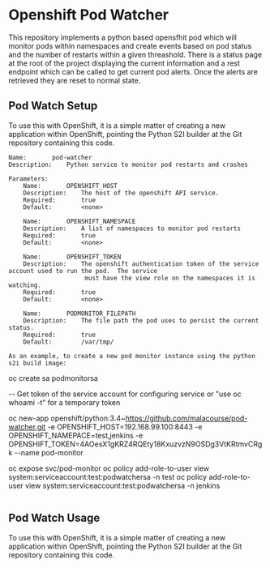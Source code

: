 # Openshift Pod Watcher

This repository implements a python based opensfhit pod which will monitor pods within namespaces and create events based on pod status and the number of restarts within a given threashold.   There is a status page at the root of the project displaying the current information and a rest endpoint which can be called to get current pod alerts.  Once the alerts are retrieved they are reset to normal state.

## Pod Watch Setup

To use this with OpenShift, it is a simple matter of creating a new application within OpenShift, pointing the Python S2I builder at the Git repository containing this code.

```
Name:		pod-watcher
Description:	Python service to monitor pod restarts and crashes

Parameters:
    Name:		OPENSHIFT_HOST
    Description:	The host of the openshift API service.
    Required:		true
    Default:        <none>

    Name:		OPENSHIFT_NAMESPACE
    Description:	A list of namespaces to monitor pod restarts
    Required:		true
    Default:		<none>
    
    Name:		OPENSHIFT_TOKEN
    Description:	The openshift authentication token of the service account used to run the pod.  The service 
                     must have the view role on the namespaces it is watching.
    Required:		true
    Default:		<none>

    Name:		PODMONITOR_FILEPATH
    Description:	The file path the pod uses to persist the current status.
    Required:		true
    Default:		/var/tmp/

As an example, to create a new pod monitor instance using the python s2i build image:

```
oc create sa podmonitorsa    

-- Get token of the service account for configuring service or "use oc whoami -t" for a temporary token


oc new-app openshift/python:3.4~https://github.com/malacourse/pod-watcher.git -e OPENSHIFT_HOST=192.168.99.100:8443 -e OPENSHIFT_NAMEPACE=test,jenkins -e OPENSHIFT_TOKEN=4AOesX1gKRZ4RQEty18KxuzvzN9OSDg3VtKRtmvCRgk --name pod-monitor
                     
                     
oc expose svc/pod-monitor
oc policy add-role-to-user view system:serviceaccount:test:podwatchersa -n test
oc policy add-role-to-user view system:serviceaccount:test:podwatchersa -n jenkins

```
```
## Pod Watch Usage

To use this with OpenShift, it is a simple matter of creating a new application within OpenShift, pointing the Python S2I builder at the Git repository containing this code.
